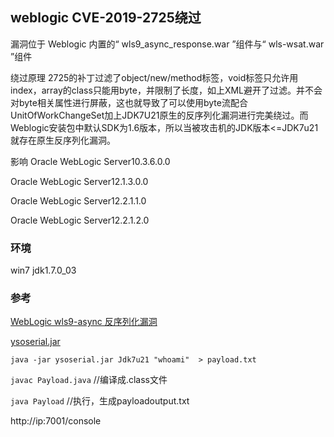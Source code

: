 
## weblogic CVE-2019-2725绕过


漏洞位于 Weblogic 内置的“ wls9_async_response.war ”组件与“ wls-wsat.war ”组件

绕过原理
2725的补丁过滤了object/new/method标签，void标签只允许用index，array的class只能用byte，并限制了长度，如上XML避开了过滤。并不会对byte相关属性进行屏蔽，这也就导致了可以使用byte流配合UnitOfWorkChangeSet加上JDK7U21原生的反序列化漏洞进行完美绕过。而Weblogic安装包中默认SDK为1.6版本，所以当被攻击机的JDK版本<=JDK7u21就存在原生反序列化漏洞。


影响
Oracle WebLogic Server10.3.6.0.0

Oracle WebLogic Server12.1.3.0.0

Oracle WebLogic Server12.2.1.1.0

Oracle WebLogic Server12.2.1.2.0

### 环境 

win7  jdk1.7.0_03



### 参考

[WebLogic wls9-async 反序列化漏洞](https://b1ue.cn/archives/127.html)


[ysoserial.jar](https://github.com/frohoff/ysoserial)

```java -jar ysoserial.jar Jdk7u21 "whoami"  > payload.txt```

```javac Payload.java```  //编译成.class文件

```java Payload```    //执行，生成payloadoutput.txt


http://ip:7001/console 
